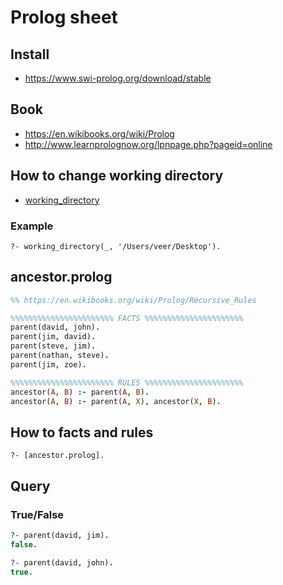 # Prolog sheet

## Install

* https://www.swi-prolog.org/download/stable

## Book

* https://en.wikibooks.org/wiki/Prolog
* http://www.learnprolognow.org/lpnpage.php?pageid=online

## How to change working directory

* [working_directory](https://www.swi-prolog.org/pldoc/man?predicate=working_directory%2f2)

### Example

```
?- working_directory(_, '/Users/veer/Desktop').
```

## ancestor.prolog

```Prolog
%% https://en.wikibooks.org/wiki/Prolog/Recursive_Rules

%%%%%%%%%%%%%%%%%%%%%%% FACTS %%%%%%%%%%%%%%%%%%%%%%
parent(david, john).
parent(jim, david).
parent(steve, jim).
parent(nathan, steve).
parent(jim, zoe).

%%%%%%%%%%%%%%%%%%%%%%% RULES %%%%%%%%%%%%%%%%%%%%%%
ancestor(A, B) :- parent(A, B).
ancestor(A, B) :- parent(A, X), ancestor(X, B).
```

## How to facts and rules

```
?- [ancestor.prolog].
```

## Query

### True/False

```Prolog
?- parent(david, jim).
false.

?- parent(david, john).
true.
```

